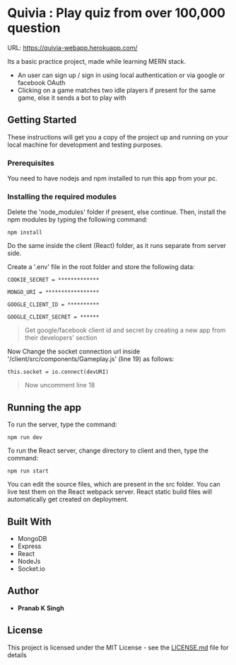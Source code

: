 # Quivia : Play quiz from over 100,000 question

URL: https://quivia-webapp.herokuapp.com/

Its a basic practice project, made while learning
MERN stack.

- An user can sign up / sign in using local
  authentication or via google or facebook OAuth
- Clicking on a game matches two idle players if
  present for the same game, else it sends a bot
  to play with

## Getting Started

These instructions will get you a copy of the
project up and running on your local machine for
development and testing purposes.

### Prerequisites

You need to have nodejs and npm installed to run
this app from your pc.

### Installing the required modules

Delete the 'node_modules' folder if present, else
continue. Then, install the npm modules by typing
the following command:

```
npm install
```

Do the same inside the client (React) folder, as
it runs separate from server side.

Create a '.env' file in the root folder and store
the following data:

```
COOKIE_SECRET = *************

MONGO_URI = *****************

GOOGLE_CLIENT_ID = **********

GOOGLE_CLIENT_SECRET = ******

```

> Get google/facebook client id and secret by
> creating a new app from their developers'
> section

Now Change the socket connection url inside
'/client/src/components/Gameplay.js' (line 19) as
follows:

```
this.socket = io.connect(devURI)
```

> Now uncomment line 18

## Running the app

To run the server, type the command:

```
npm run dev
```

To run the React server, change directory to
client and then, type the command:

```
npm run start
```

You can edit the source files, which are present
in the src folder. You can live test them on the
React webpack server. React static build files
will automatically get created on deployment.

## Built With

- MongoDB
- Express
- React
- NodeJs
- Socket.io

## Author

- **Pranab K Singh**

## License

This project is licensed under the MIT License -
see the
[LICENSE.md](https://www.mit.edu/~amini/LICENSE.md)
file for details
